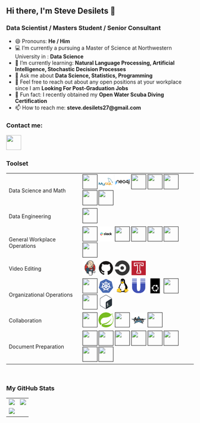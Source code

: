 ## Hi there, I'm Steve Desilets 👋

### Data Scientist / Masters Student / Senior Consultant

- 😄 Pronouns: __He / Him__
- 💻 I’m currently a pursuing a Master of Science at Northwestern University in : __Data Science__
- 📕 I’m currently learning: __Natural Language Processing, Artificial Intelligence, Stochastic Decision Processes__
- 💬 Ask me about __Data Science, Statistics, Programming__
- 🏢 Feel free to reach out about any open positions at your workplace since I am __Looking For Post-Graduation Jobs__
- 🐠 Fun fact: I recently obtained my __Open Water Scuba Diving Certification__
- 📫 How to reach me: __steve.desilets27@gmail.com__

### Contact me:

<a href="https://www.linkedin.com/in/steve-desilets-424823a3/"><img src="https://www.vectorlogo.zone/logos/linkedin/linkedin-icon.svg" width="40" height="40"/></a>

### Toolset

<table>
    <tr>
        <td>Data Science and Math</td>
        <td>
            <a href=""><img src="https://www.vectorlogo.zone/logos/elastic/elastic-ar21.svg" width="40" height="40"/></a>   
            <a href=""><img src="https://github.com/devicons/devicon/blob/v2.13.0/icons/mysql/mysql-original-wordmark.svg" width="40" height="40"/></a>
            <a href=""><img src="https://github.com/devicons/devicon/blob/v2.13.0/icons/neo4j/neo4j-original-wordmark.svg" width="40" height="40"/></a>
            <a href=""><img src="https://www.vectorlogo.zone/logos/postgresql/postgresql-vertical.svg" width="40" height="40"/></a>   
            <a href=""><img src="https://www.vectorlogo.zone/logos/python/python-vertical.svg" width="40" height="40"/></a>
            <a href=""><img src="https://www.vectorlogo.zone/logos/r-project/r-project-icon.svg" width="40" height="40"/></a>   
            <a href=""><img src="https://www.vectorlogo.zone/logos/sas/sas-ar21.svg" width="40" height="40"/></a> 
            <a href=""><img src="https://upload.wikimedia.org/wikipedia/commons/3/38/SQLite370.svg" width="40" height="40"/></a> 
        </td>
    </tr>
    <tr>
        <td>Data Engineering</td>
        <td>
            <a href=""><img src="https://www.vectorlogo.zone/logos/golang/golang-official.svg" width="40" height="40"/></a>        
        </td>
    </tr>
    <tr>
        <td>General Workplace Operations</td>
        <td>
            <a href=""><img src="https://www.vectorlogo.zone/logos/adobe_acrobat/adobe_acrobat-ar21.svg" width="40" height="40"/></a>
            <a href=""><img src="https://github.com/devicons/devicon/blob/v2.13.0/icons/slack/slack-original-wordmark.svg" width="40" height="40"/></a>
            <a href=""><img src="https://www.excel-svgrepo-com.svg" width="40" height="40"/></a>
            <a href=""><img src="https://www.vectorlogo.zone/logos/amazon_ecs/amazon_ecs-icon.svg" width="40" height="40"/></a>
            <a href=""><img src="https://www.vectorlogo.zone/logos/amazon_elasticcontainer/amazon_elasticcontainer-icon.svg" width="40" height="40"/></a>
            <a href=""><img src="https://www.vectorlogo.zone/logos/amazon_cloudwatch/amazon_cloudwatch-icon.svg" width="40" height="40"/></a>
            <a href=""><img src="https://www.vectorlogo.zone/logos/serverless/serverless-icon.svg" width="40" height="40"/></a>
        </td>
    </tr>
    <tr>
        <td>Video Editing</td>
        <td>
            <a href=""><img src="https://github.com/devicons/devicon/blob/v2.13.0/icons/jenkins/jenkins-original.svg" width="40" height="40"/></a>
            <a href=""><img src="https://github.com/devicons/devicon/blob/v2.13.0/icons/github/github-original.svg" width="40" height="40"/></a>
            <a href=""><img src="https://github.com/devicons/devicon/blob/v2.13.0/icons/circleci/circleci-plain.svg" width="40" height="40"/></a>
            <a href=""><img src="https://github.com/devicons/devicon/blob/v2.13.0/icons/travis/travis-plain.svg" width="40" height="40"/></a>
        </td>
    </tr>
    <tr>
        <td>Organizational Operations</td>
        <td>
            <a href=""><img src="https://www.vectorlogo.zone/logos/servicenow/servicenow-ar21.svg" width="40" height="40"/></a>
            <a href=""><img src="https://github.com/devicons/devicon/blob/v2.13.0/icons/kubernetes/kubernetes-plain.svg" width="40" height="40"/></a>
            <a href=""><img src="https://github.com/devicons/devicon/blob/v2.13.0/icons/linux/linux-original.svg" width="40" height="40"/></a>
            <a href=""><img src="https://github.com/devicons/devicon/blob/v2.13.0/icons/unix/unix-original.svg" width="40" height="40"/></a>
            <a href=""><img src="https://github.com/devicons/devicon/blob/v2.13.0/icons/ubuntu/ubuntu-plain.svg" width="40" height="40"/></a>
            <a href=""><img src="https://www.vectorlogo.zone/logos/servicenow/servicenow-icon.svg" width="40" height="40"/></a>
            <a href=""><img src="https://www.vectorlogo.zone/logos/pagerduty/pagerduty-icon.svg" width="40" height="40"/></a>
            <a href=""><img src="https://github.com/devicons/devicon/blob/v2.13.0/icons/bash/bash-original.svg" width="40" height="40"/></a>            
        </td>
    </tr>
    <tr>
        <td>Collaboration</td>
        <td>
            <a href=""><img src="https://www.vectorlogo.zone/logos/github/github-ar21.svg" width="40" height="40"/></a>
            <a href=""><img src="https://github.com/devicons/devicon/blob/v2.13.0/icons/spring/spring-original.svg" width="40" height="40"/></a>
            <a href=""><img src="https://www.vectorlogo.zone/logos/kotlinlang/kotlinlang-icon.svg" width="40" height="40"/></a>
            <a href=""><img src="https://github.com/devicons/devicon/blob/v2.13.0/icons/groovy/groovy-original.svg" width="40" height="40"/></a>
            <a href=""><img src="https://www.vectorlogo.zone/logos/pocoo_flask/pocoo_flask-icon.svg" width="40" height="40"/></a>         
        </td>
    </tr>
    <tr>
        <td>Document Preparation</td>
        <td>
            <a href=""><img src="https://www.vectorlogo.zone/logos/splunk/splunk-icon.svg" width="40" height="40"/></a>
            <a href=""><img src="https://www.vectorlogo.zone/logos/datadoghq/datadoghq-icon.svg" width="40" height="40"/></a>
            <a href=""><img src="https://www.vectorlogo.zone/logos/elastic/elastic-icon.svg" width="40" height="40"/></a>
            <a href=""><img src="https://www.vectorlogo.zone/logos/elasticco_logstash/elasticco_logstash-icon.svg" width="40" height="40"/></a>
            <a href=""><img src="https://www.vectorlogo.zone/logos/elasticco_kibana/elasticco_kibana-icon.svg" width="40" height="40"/></a>
            <a href=""><img src="https://www.vectorlogo.zone/logos/appdynamics/appdynamics-icon.svg" width="40" height="40"/></a>
            <a href=""><img src="https://www.vectorlogo.zone/logos/prometheusio/prometheusio-icon.svg" width="40" height="40"/></a>
            <a href=""><img src="https://www.vectorlogo.zone/logos/sumologic/sumologic-icon.svg" width="40" height="40"/></a>
        </td>
    </tr>
</table>


<br/>

### My GitHub Stats

<table>
    <tr>
        <td>
            <img src="https://github-profile-trophy.vercel.app/?username=Steve-Desilets&row=3&column=4&no-bg=true"/>
        </td>
        <td>
            <img src="https://github-readme-streak-stats.herokuapp.com/?user=Steve-Desilets"/>
        </td> 
    </tr>
    <tr>
        <td>
            <img src="https://github-readme-stats.vercel.app/api?username=Steve-Desilets&count_private=true&show_icons=true&theme=tokyonight"/>
        </td>
    </tr>
</table>



<!--
**Steve-Desilets/Steve-Desilets** is a ✨ _special_ ✨ repository because its `README.md` (this file) appears on your GitHub profile.

Here are some ideas to get you started:

- 🔭 I’m currently working on ...
- 🌱 I’m currently learning ...
- 👯 I’m looking to collaborate on ...
- 🤔 I’m looking for help with ...
- 💬 Ask me about ...
- 📫 How to reach me: ...
- 😄 Pronouns: ...
- ⚡ Fun fact: ...
-->
